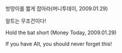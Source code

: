 방망이를 짧게 잡아라(머니투데이, 2009.01.29)

알트는 무조건이다!

Hold the bat short (Money Today, 2009.01.29)

If you have Alt, you should never forget this!
